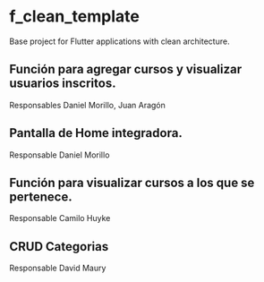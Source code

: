 # f_clean_template

Base project for Flutter applications with clean architecture.

## Función para agregar cursos y visualizar usuarios inscritos.
Responsables Daniel Morillo, Juan Aragón

## Pantalla de Home integradora.
Responsable Daniel Morillo

## Función para visualizar cursos a los que se pertenece.
Responsable Camilo Huyke

## CRUD Categorias
Responsable David Maury


